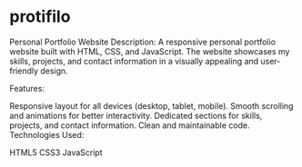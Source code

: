 # protifilo
Personal Portfolio Website
Description:
A responsive personal portfolio website built with HTML, CSS, and JavaScript. The website showcases my skills, projects, and contact information in a visually appealing and user-friendly design.

Features:

Responsive layout for all devices (desktop, tablet, mobile).
Smooth scrolling and animations for better interactivity.
Dedicated sections for skills, projects, and contact information.
Clean and maintainable code.
Technologies Used:

HTML5
CSS3
JavaScript
